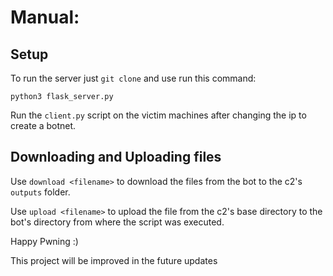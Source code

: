 # Manual:

## Setup

To run the server just `git clone` and use run this command:
  
    python3 flask_server.py
    
Run the `client.py` script on the victim machines after changing the ip to create a botnet.

## Downloading and Uploading files

Use `download <filename>` to download the files from the bot to the c2's `outputs` folder.

Use `upload <filename>` to upload the file from the c2's base directory to the bot's directory from where the script was executed.

Happy Pwning :) 

This project will be improved in the future updates
